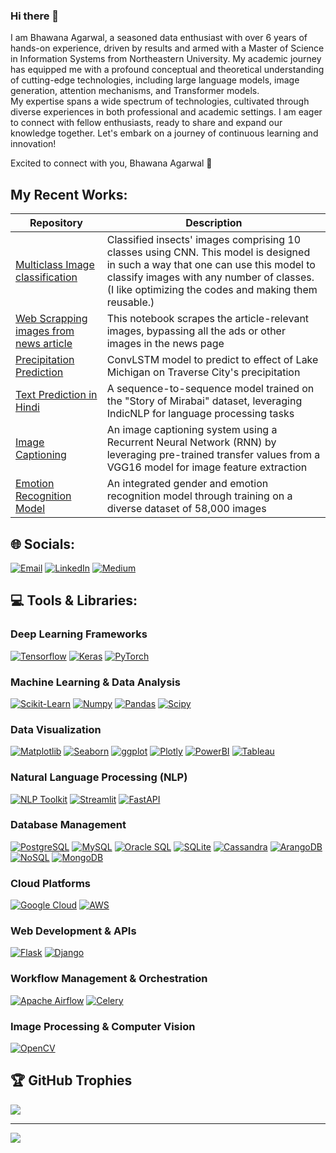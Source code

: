 ### Hi there 👋
I am Bhawana Agarwal, a seasoned data enthusiast with over 6 years of hands-on experience, driven by results and armed with a Master of Science in Information Systems from Northeastern University. My academic journey has equipped me with a profound conceptual and theoretical understanding of cutting-edge technologies, including large language models, image generation, attention mechanisms, and Transformer models.<br>
My expertise spans a wide spectrum of technologies, cultivated through diverse experiences in both professional and academic settings. I am eager to connect with fellow enthusiasts, ready to share and expand our knowledge together. Let's embark on a journey of continuous learning and innovation!

Excited to connect with you,
Bhawana Agarwal 🚀

## My Recent Works:

| Repository | Description |
|---|---|
| [Multiclass Image classification](https://github.com/bhawanaagarwal/Multi-image-Classification-CNN-) | Classified insects' images comprising 10 classes using CNN. This model is designed in such a way that one can use this model to classify images with any number of classes. (I like optimizing the codes and making them reusable.) |
| [Web Scrapping images from news article](https://github.com/bhawanaagarwal/Web-Scrapping/tree/main) | This notebook scrapes the article-relevant images, bypassing all the ads or other images in the news page
|[Precipitation Prediction](https://github.com/Neural-INFO-6106/PrecipitationPrediction.git) | ConvLSTM model to predict to effect of Lake Michigan on Traverse City's precipitation |
| [Text Prediction in Hindi](https://github.com/Neural-INFO-6106/HindiTextGenerator.git) | A sequence-to-sequence model trained on the "Story of Mirabai" dataset, leveraging IndicNLP for language processing tasks |
| [Image Captioning](https://github.com/Neural-INFO-6106/CoCo_Dataset.git) | An image captioning system using a Recurrent Neural Network (RNN) by leveraging pre-trained transfer values from a VGG16 model for image feature extraction  |
| [Emotion Recognition Model](https://github.com/Neural-INFO-6106/RecognitionModel.git) | An integrated gender and emotion recognition model through training on a diverse dataset of 58,000 images |

## 🌐 Socials:
[![Email](https://img.shields.io/badge/Email-%23EA4335.svg?logo=gmail&logoColor=white)](mailto:agarwal.bh92@gmail.com)
[![LinkedIn](https://img.shields.io/badge/LinkedIn-%230077B5.svg?logo=linkedin&logoColor=white)](https://www.linkedin.com/in/bhawana-agarwal-neu/) 
[![Medium](https://img.shields.io/badge/Medium-%2312100E.svg?logo=medium&logoColor=white)](https://medium.com/@agarwal.bh)

## 💻 Tools & Libraries:

### Deep Learning Frameworks
[![Tensorflow](https://img.shields.io/badge/Tensorflow-%23FF6F00.svg?logo=tensorflow&logoColor=white)](https://www.tensorflow.org/)
[![Keras](https://img.shields.io/badge/Keras-%23D00000.svg?logo=keras&logoColor=white)](https://keras.io/)
[![PyTorch](https://img.shields.io/badge/PyTorch-%23EE4C2C.svg?logo=pytorch&logoColor=white)](https://pytorch.org/)

### Machine Learning & Data Analysis
[![Scikit-Learn](https://img.shields.io/badge/Scikit_Learn-%2341CACC.svg?logo=scikit-learn&logoColor=white)](https://scikit-learn.org/)
[![Numpy](https://img.shields.io/badge/Numpy-%23013243.svg?logo=numpy&logoColor=white)](https://numpy.org/)
[![Pandas](https://img.shields.io/badge/Pandas-%23150458.svg?logo=pandas&logoColor=white)](https://pandas.pydata.org/)
[![Scipy](https://img.shields.io/badge/Scipy-%230C55A5.svg?logo=scipy&logoColor=white)](https://www.scipy.org/)

### Data Visualization
[![Matplotlib](https://img.shields.io/badge/Matplotlib-%2300768F.svg?logo=matplotlib&logoColor=white)](https://matplotlib.org/)
[![Seaborn](https://img.shields.io/badge/Seaborn-%2343B02A.svg?logo=seaborn&logoColor=white)](https://seaborn.pydata.org/)
[![ggplot](https://img.shields.io/badge/ggplot-%23276DC3.svg?logo=ggplot&logoColor=white)](https://ggplot2.tidyverse.org/)
[![Plotly](https://img.shields.io/badge/Plotly-%230077B5.svg?logo=plotly&logoColor=white)]() 
[![PowerBI](https://img.shields.io/badge/PowerBI-%23F2C811.svg?logo=powerbi&logoColor=white)](https://powerbi.microsoft.com/)
[![Tableau](https://img.shields.io/badge/Tableau-%23000071.svg?logo=tableau&logoColor=white)](https://www.tableau.com/)

### Natural Language Processing (NLP)
[![NLP Toolkit](https://img.shields.io/badge/NLP_Toolkit-%233776AB.svg)](https://www.example.com/)
[![Streamlit](https://img.shields.io/badge/Streamlit-%23FF4F00.svg?logo=streamlit&logoColor=white)](https://www.streamlit.io/)
[![FastAPI](https://img.shields.io/badge/FastAPI-%230D96E3.svg?logo=fastapi&logoColor=white)](https://fastapi.tiangolo.com/)

### Database Management
[![PostgreSQL](https://img.shields.io/badge/PostgreSQL-%23#336791.svg?logo=postgresql&logoColor=white)](https://www.postgresql.org/)
[![MySQL](https://img.shields.io/badge/MySQL-%23#4479A1.svg?logo=mysql&logoColor=white)](https://www.mysql.com/)
[![Oracle SQL](https://img.shields.io/badge/Oracle%20SQL-000000.svg?logo=oracle&logoColor=white)](https://www.oracle.com/database/)
[![SQLite](https://img.shields.io/badge/SQLite-%23003B57.svg?logo=sqlite&logoColor=white)](https://www.sqlite.org/)
[![Cassandra](https://img.shields.io/badge/Cassandra-%23#1287B1.svg?logo=apache-cassandra&logoColor=white)](https://cassandra.apache.org/)
[![ArangoDB](https://img.shields.io/badge/ArangoDB-%23324988.svg?logo=arangodb&logoColor=white)](https://www.arangodb.com/)
[![NoSQL](https://img.shields.io/badge/NoSQL-%23182C57.svg)](https://www.example.com/)
[![MongoDB](https://img.shields.io/badge/MongoDB-000000.svg?logo=mongodb&logoColor=white)](https://www.mongodb.com/)

### Cloud Platforms
[![Google Cloud](https://img.shields.io/badge/Google_Cloud-%234285F4.svg?logo=google-cloud&logoColor=white)](https://cloud.google.com/)
[![AWS](https://img.shields.io/badge/AWS-%23FF9900.svg?logo=amazon-aws&logoColor=white)](https://aws.amazon.com/)

### Web Development & APIs
[![Flask](https://img.shields.io/badge/Flask-%23000000.svg?logo=flask&logoColor=white)](https://flask.palletsprojects.com/)
[![Django](https://img.shields.io/badge/Django-%23092E20.svg?logo=django&logoColor=white)](https://www.djangoproject.com/)

### Workflow Management & Orchestration
[![Apache Airflow](https://img.shields.io/badge/Apache_Airflow-%23017CEE.svg?logo=apache-airflow&logoColor=white)](https://airflow.apache.org/)
[![Celery](https://img.shields.io/badge/Celery-000000.svg?logo=celery&logoColor=white)](https://docs.celeryproject.org/)


### Image Processing & Computer Vision
[![OpenCV](https://img.shields.io/badge/OpenCV-%23#5C3EE8.svg?logo=opencv&logoColor=white)](https://opencv.org/)


## 🏆 GitHub Trophies
![](https://github-profile-trophy.vercel.app/?username=bhawanaagarwal&theme=radical&no-frame=false&no-bg=false&margin-w=4)

---
[![](https://visitcount.itsvg.in/api?id=bhawanaagarwal&icon=0&color=0)](https://visitcount.itsvg.in)

<!--
**bhawanaagarwal/bhawanaagarwal** is a ✨ _special_ ✨ repository because its `README.md` (this file) appears on your GitHub profile.

Here are some ideas to get you started:

- 🔭 I’m currently working on ...
- 🌱 I’m currently learning ...
- 👯 I’m looking to collaborate on ...
- 🤔 I’m looking for help with ...
- 💬 Ask me about ...
- 📫 How to reach me: ...
- 😄 Pronouns: ...
- ⚡ Fun fact: ...
-->
